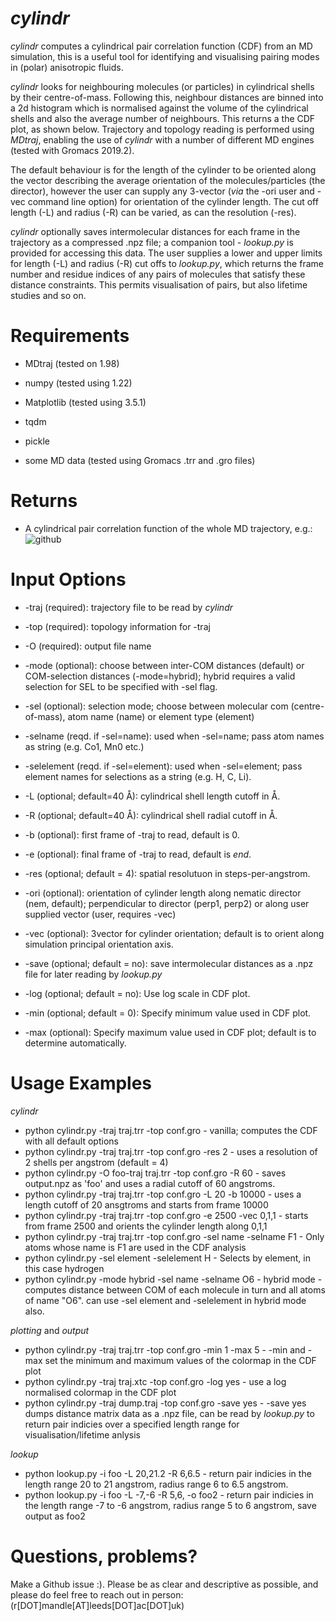 # _cylindr_
_cylindr_ computes a cylindrical pair correlation function (CDF) from an MD simulation, this is a useful tool for identifying and visualising pairing modes in (polar) anisotropic fluids.

_cylindr_ looks for neighbouring molecules (or particles) in cylindrical shells by their centre-of-mass. Following this, neighbour distances are binned into a 2d histogram which is normalised against the volume of the cylindrical shells and also the average number of neighbours. This returns a the CDF plot, as shown below.  Trajectory and topology reading is performed using _MDtraj_, enabling the use of _cylindr_ with a number of different MD engines (tested with Gromacs 2019.2).

The default behaviour is for the length of the cylinder to be oriented along the vector describing the average orientation of the molecules/particles (the director), however the user can supply any 3-vector (_via_ the -ori user and -vec command line option) for orientation of the cylinder length. The cut off length (-L) and radius (-R) can be varied, as can the resolution (-res).

_cylindr_ optionally saves intermolecular distances for each frame in the trajectory as a compressed .npz file; a companion tool - _lookup.py_ is provided for accessing this data. The user supplies a lower and upper limits for length (-L) and radius (-R) cut offs to _lookup.py_, which returns the frame number and residue indices of any pairs of molecules that satisfy these distance constraints. This permits visualisation of pairs, but also lifetime studies and so on.

# Requirements
* MDtraj (tested on 1.98)
* numpy (tested using 1.22)
* Matplotlib (tested using 3.5.1)
* tqdm
* pickle

* some MD data (tested using Gromacs .trr and .gro files)

# Returns
* A cylindrical pair correlation function of the whole MD trajectory, e.g.:
![github](https://user-images.githubusercontent.com/101199234/174793536-b49d7abf-e66e-4a04-8ee7-b7b1ad93aa3a.png)


# Input Options
* -traj (required): trajectory file to be read by _cylindr_
* -top (required): topology information for -traj
* -O (required): output file name

* -mode (optional): choose between inter-COM distances (default) or COM-selection distances (-mode=hybrid); hybrid requires a valid selection for SEL to be specified with -sel flag.
* -sel (optional): selection mode; choose between molecular com (centre-of-mass), atom name (name) or element type (element)
* -selname (reqd. if -sel=name): used when -sel=name; pass atom names as string (e.g. Co1, Mn0 etc.)
* -selelement (reqd. if -sel=element): used when -sel=element; pass element names for selections as a string (e.g. H, C, Li).

* -L (optional; default=40 Å): cylindrical shell length cutoff in Å.
* -R (optional; default=40 Å): cylindrical shell radial cutoff in Å.
* -b (optional): first frame of -traj to read, default is 0.
* -e (optional): final frame of -traj to read, default is _end_.
* -res (optional; default = 4): spatial resolutuon in steps-per-angstrom.
* -ori (optional): orientation of cylinder length along nematic director (nem, default); perpendicular to director (perp1, perp2) or along user supplied vector (user, requires -vec)
* -vec (optional): 3vector for cylinder orientation; default is to orient along simulation principal orientation axis.

* -save (optional; default = no): save intermolecular distances as a .npz file for later reading by _lookup.py_
* -log (optional; default = no): Use log scale in CDF plot.
* -min (optional; default = 0): Specify minimum value used in CDF plot.
*  -max (optional): Specify maximum value used in CDF plot; default is to determine automatically.


# Usage Examples
_cylindr_
* python cylindr.py -traj traj.trr -top conf.gro                        - vanilla; computes the CDF with all default options
* python cylindr.py -traj traj.trr -top conf.gro -res 2                 - uses a resolution of 2 shells per angstrom (default = 4)
* python cylindr.py -O foo-traj traj.trr -top conf.gro -R 60            - saves output.npz as 'foo' and uses a radial cutoff of 60 angstroms.
* python cylindr.py -traj traj.trr -top conf.gro -L 20 -b 10000         - uses a length cutoff of 20 ansgtroms and starts from frame 10000
* python cylindr.py -traj traj.trr -top conf.gro -e 2500 -vec 0,1,1     - starts from frame 2500 and orients the cylinder length along 0,1,1
* python cylindr.py -traj traj.trr -top conf.gro -sel name -selname F1  - Only atoms whose name is F1 are used in the CDF analysis
* python cylindr.py -sel element -selelement H                          - Selects by element, in this case hydrogen
* python cylindr.py -mode hybrid -sel name -selname O6                  - hybrid mode - computes distance between COM of each molecule in turn and all atoms of name "O6". can use -sel element and -selelement in hybrid mode also.

_plotting_ and _output_
* python cylindr.py -traj traj.trr -top conf.gro -min 1 -max 5          - -min and -max set the minimum and maximum values of the colormap in the CDF plot
* python cylindr.py -traj traj.xtc -top conf.gro -log yes               - use a log normalised colormap in the CDF plot
* python cylindr.py -traj dump.traj -top conf.gro -save yes             - -save yes dumps distance matrix data as a .npz file, can be read by _lookup.py_ to return pair indicies over a specified length range for visualisation/lifetime anlysis
 
_lookup_
* python lookup.py -i foo -L 20,21.2 -R 6,6.5                           - return pair indicies in the length range 20 to 21 angstrom, radius range 6 to 6.5 angstrom.
* python lookup.py -i foo -L -7,-6 -R 5,6, -o foo2                      - return pair indicies in the length range -7 to -6 angstrom, radius range 5 to 6 angstrom, save output as foo2
# Questions, problems?
Make a Github issue :). Please be as clear and descriptive as possible, and please do feel free to reach out in person: (r[DOT]mandle[AT]leeds[DOT]ac[DOT]uk)
